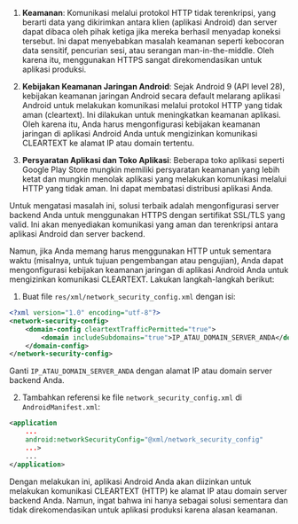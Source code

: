 
1. **Keamanan**:
   Komunikasi melalui protokol HTTP tidak terenkripsi, yang berarti data yang dikirimkan antara klien (aplikasi Android) dan server dapat dibaca oleh pihak ketiga jika mereka berhasil menyadap koneksi tersebut. Ini dapat menyebabkan masalah keamanan seperti kebocoran data sensitif, pencurian sesi, atau serangan man-in-the-middle. Oleh karena itu, menggunakan HTTPS sangat direkomendasikan untuk aplikasi produksi.

2. **Kebijakan Keamanan Jaringan Android**:
   Sejak Android 9 (API level 28), kebijakan keamanan jaringan Android secara default melarang aplikasi Android untuk melakukan komunikasi melalui protokol HTTP yang tidak aman (cleartext). Ini dilakukan untuk meningkatkan keamanan aplikasi. Oleh karena itu, Anda harus mengonfigurasi kebijakan keamanan jaringan di aplikasi Android Anda untuk mengizinkan komunikasi CLEARTEXT ke alamat IP atau domain tertentu.

3. **Persyaratan Aplikasi dan Toko Aplikasi**:
   Beberapa toko aplikasi seperti Google Play Store mungkin memiliki persyaratan keamanan yang lebih ketat dan mungkin menolak aplikasi yang melakukan komunikasi melalui HTTP yang tidak aman. Ini dapat membatasi distribusi aplikasi Anda.

Untuk mengatasi masalah ini, solusi terbaik adalah mengonfigurasi server backend Anda untuk menggunakan HTTPS dengan sertifikat SSL/TLS yang valid. Ini akan menyediakan komunikasi yang aman dan terenkripsi antara aplikasi Android dan server backend.

Namun, jika Anda memang harus menggunakan HTTP untuk sementara waktu (misalnya, untuk tujuan pengembangan atau pengujian), Anda dapat mengonfigurasi kebijakan keamanan jaringan di aplikasi Android Anda untuk mengizinkan komunikasi CLEARTEXT. Lakukan langkah-langkah berikut:

1. Buat file `res/xml/network_security_config.xml` dengan isi:

```xml
<?xml version="1.0" encoding="utf-8"?>
<network-security-config>
    <domain-config cleartextTrafficPermitted="true">
        <domain includeSubdomains="true">IP_ATAU_DOMAIN_SERVER_ANDA</domain>
    </domain-config>
</network-security-config>
```

Ganti `IP_ATAU_DOMAIN_SERVER_ANDA` dengan alamat IP atau domain server backend Anda.

2. Tambahkan referensi ke file `network_security_config.xml` di `AndroidManifest.xml`:

```xml
<application
    ...
    android:networkSecurityConfig="@xml/network_security_config"
    ...>
    ...
</application>
```

Dengan melakukan ini, aplikasi Android Anda akan diizinkan untuk melakukan komunikasi CLEARTEXT (HTTP) ke alamat IP atau domain server backend Anda. Namun, ingat bahwa ini hanya sebagai solusi sementara dan tidak direkomendasikan untuk aplikasi produksi karena alasan keamanan.
